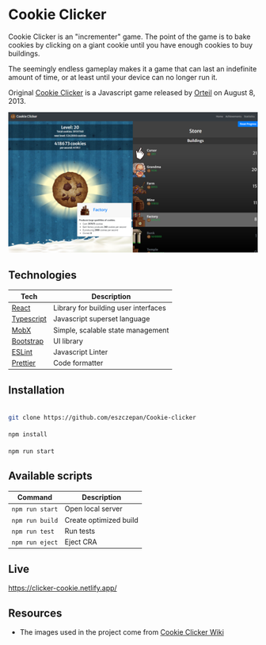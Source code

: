 # Cookie Clicker

Cookie Clicker is an "incrementer" game. The point of the game is to bake cookies by clicking on a giant cookie until you have enough cookies to buy buildings.

The seemingly endless gameplay makes it a game that can last an indefinite amount of time, or at least until your device can no longer run it.

Original [Cookie Clicker](http://orteil.dashnet.org/cookieclicker/) is a Javascript game released by [Orteil](https://cookieclicker.fandom.com/wiki/Orteil) on August 8, 2013.

<div align="center">
  <img src="./src/assets/images/screenshots/screenshot-1.png" alt="Cookie-Clicker-screenshot">
</div>

## Technologies

| Tech                                          | Description                          |
| --------------------------------------------- | ------------------------------------ |
| [React](https://reactjs.org/)                 | Library for building user interfaces |
| [Typescript](https://www.typescriptlang.org/) | Javascript superset language         |
| [MobX](https://mobx.js.org/)                  | Simple, scalable state management    |
| [Bootstrap](https://getbootstrap.com/)        | UI library                           |
| [ESLint](https://eslint.org/)                 | Javascript Linter                    |
| [Prettier](https://prettier.io/)              | Code formatter                       |

## Installation

```bash

git clone https://github.com/eszczepan/Cookie-clicker

npm install

npm run start

```

## Available scripts

| Command         | Description            |
| --------------- | ---------------------- |
| `npm run start` | Open local server      |
| `npm run build` | Create optimized build |
| `npm run test`  | Run tests              |
| `npm run eject` | Eject CRA              |

## Live

<a href="https://clicker-cookie.netlify.app/">https://clicker-cookie.netlify.app/</a>

## Resources

- The images used in the project come from [Cookie Clicker Wiki](https://cookieclicker.fandom.com/wiki/Category:Images)
